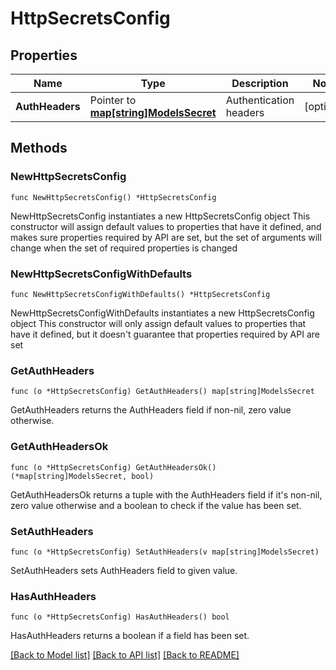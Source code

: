 # HttpSecretsConfig

## Properties

Name | Type | Description | Notes
------------ | ------------- | ------------- | -------------
**AuthHeaders** | Pointer to [**map[string]ModelsSecret**](ModelsSecret.md) | Authentication headers | [optional] 

## Methods

### NewHttpSecretsConfig

`func NewHttpSecretsConfig() *HttpSecretsConfig`

NewHttpSecretsConfig instantiates a new HttpSecretsConfig object
This constructor will assign default values to properties that have it defined,
and makes sure properties required by API are set, but the set of arguments
will change when the set of required properties is changed

### NewHttpSecretsConfigWithDefaults

`func NewHttpSecretsConfigWithDefaults() *HttpSecretsConfig`

NewHttpSecretsConfigWithDefaults instantiates a new HttpSecretsConfig object
This constructor will only assign default values to properties that have it defined,
but it doesn't guarantee that properties required by API are set

### GetAuthHeaders

`func (o *HttpSecretsConfig) GetAuthHeaders() map[string]ModelsSecret`

GetAuthHeaders returns the AuthHeaders field if non-nil, zero value otherwise.

### GetAuthHeadersOk

`func (o *HttpSecretsConfig) GetAuthHeadersOk() (*map[string]ModelsSecret, bool)`

GetAuthHeadersOk returns a tuple with the AuthHeaders field if it's non-nil, zero value otherwise
and a boolean to check if the value has been set.

### SetAuthHeaders

`func (o *HttpSecretsConfig) SetAuthHeaders(v map[string]ModelsSecret)`

SetAuthHeaders sets AuthHeaders field to given value.

### HasAuthHeaders

`func (o *HttpSecretsConfig) HasAuthHeaders() bool`

HasAuthHeaders returns a boolean if a field has been set.


[[Back to Model list]](../README.md#documentation-for-models) [[Back to API list]](../README.md#documentation-for-api-endpoints) [[Back to README]](../README.md)



